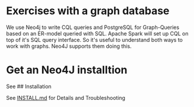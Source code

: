 # Exercises with a graph database

We use Neo4j to write CQL queries and PostgreSQL for Graph-Queries based on an ER-model queried with SQL.
Apache Spark will set up CQL on top of it's SQL query interface. So it's useful to understand both ways to work with graphs.
Neo4J supports them doing this.

# Get an Neo4J installtion

See ## Installation

See [INSTALL.md](https://github.com/Digital-Media/big_data/blob/main/graph/INSTALL.md) for Details and Troubleshooting